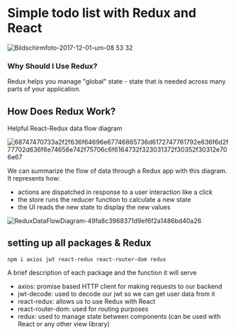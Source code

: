 # Simple todo list with Redux and React
![Bildschirmfoto-2017-12-01-um-08 53 32](https://user-images.githubusercontent.com/92258765/144977405-d8e3d0fc-565c-499a-9930-2f91289273b6.png)

### Why Should I Use Redux?​
Redux helps you manage "global" state - state that is needed across many parts of your application.
## How Does Redux Work?
Helpful React-Redux data flow diagram

![68747470733a2f2f636f64696e67746865736d6172747761792e636f6d2f77702d636f6e74656e742f75706c6f6164732f323031372f30352f30312e706e67](https://user-images.githubusercontent.com/92258765/144910913-71f32fc4-fc02-4ec1-bf9b-908d208cbc1a.png)

We can summarize the flow of data through a Redux app with this diagram. It represents how:

* actions are dispatched in response to a user interaction like a click
* the store runs the reducer function to calculate a new state
* the UI reads the new state to display the new values

![ReduxDataFlowDiagram-49fa8c3968371d9ef6f2a1486bd40a26](https://user-images.githubusercontent.com/92258765/144988823-44532fa0-a5a4-47bf-af0f-a3c503261645.gif)


## setting up all packages & Redux
``` npm i axios jwt react-redux react-router-dom redux ```


A brief description of each package and the function it will serve
* axios: promise based HTTP client for making requests to our backend
* jwt-decode: used to decode our jwt so we can get user data from it
* react-redux: allows us to use Redux with React
* react-router-dom: used for routing purposes
* redux: used to manage state between components (can be used with React or any other view library)

